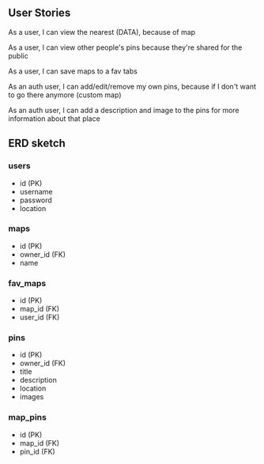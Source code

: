 ## User Stories

As a user, I can view the nearest (DATA), because of map

As a user, I can view other people's pins because they're shared for the public

As a user, I can save maps to a fav tabs

As an auth user, I can add/edit/remove my own pins, because if I don't want to go there anymore (custom map)

As an auth user, I can add a description and image to the pins for more information about that place

## ERD sketch

### users

- id (PK)
- username
- password
- location

### maps

- id (PK)
- owner_id (FK)
- name

### fav_maps

- id (PK)
- map_id (FK)
- user_id (FK)

### pins

- id (PK)
- owner_id (FK)
- title
- description
- location
- images

### map_pins

- id (PK)
- map_id (FK)
- pin_id (FK)
